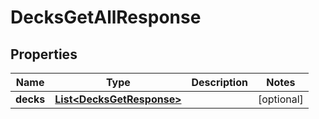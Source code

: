 
# DecksGetAllResponse

## Properties
Name | Type | Description | Notes
------------ | ------------- | ------------- | -------------
**decks** | [**List&lt;DecksGetResponse&gt;**](DecksGetResponse.md) |  |  [optional]



